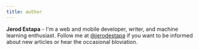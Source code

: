 ```yaml
---
title: author
---
```


**Jerod Estapa** - I'm a web and mobile developer, writer, and machine learning enthusiast. Follow me at [@jerodestapa](https://twitter.com/jerodestapa) if you want to be informed about new articles or hear the occasional bloviation.
